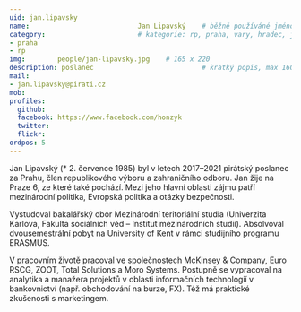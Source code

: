 ```yaml
---
uid: jan.lipavsky
name:                           Jan Lipavský  	# běžně používáné jméno
category:                       # kategorie: rp, praha, vary, hradec, jmk, senat
- praha
- rp
img: 		people/jan-lipavsky.jpg    # 165 x 220
description: poslanec    	        			# kratký popis, max 160 znaků
mail:
- jan.lipavsky@pirati.cz
mob: 				
profiles:
  github: 
  facebook: https://www.facebook.com/honzyk
  twitter: 
  flickr: 
ordpos: 5
---
```


Jan Lipavský (* 2. července 1985) byl v letech 2017–2021 pirátský poslanec za Prahu, člen republikového výboru a zahraničního odboru. Jan žije na Praze 6, ze které také pochází. Mezi jeho hlavní oblasti zájmu patří mezinárodní politika, Evropská politika a otázky bezpečnosti.

Vystudoval bakalářský obor Mezinárodní teritoriální studia (Univerzita Karlova, Fakulta sociálních věd – Institut mezinárodních studií). Absolvoval dvousemestrální pobyt na University of Kent v rámci studijního programu ERASMUS.

V pracovním životě pracoval ve společnostech McKinsey & Company, Euro RSCG, ZOOT, Total Solutions a Moro Systems. Postupně se vypracoval na analytika a manažera projektů v oblasti informačních technologií v bankovnictví (např. obchodování na burze, FX). Též má praktické zkušenosti s marketingem.
